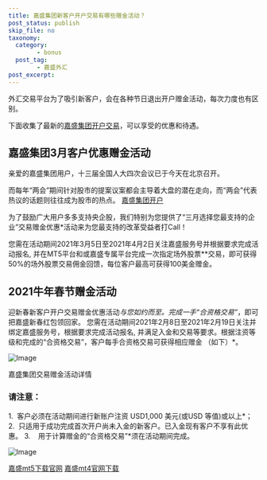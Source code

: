 ```yaml
---
title: 嘉盛集团新客户开户交易有哪些赠金活动？
post_status: publish
skip_file: no
taxonomy:
  category:
        - bonus
  post_tag:
        - 嘉盛外汇
post_excerpt: 
---
```

外汇交易平台为了吸引新客户，会在各种节日退出开户赠金活动，每次力度也有区别。

下面收集了最新的[嘉盛集团开户交易](https://we.laowei8.com/go/forexcomchina)，可以享受的优惠和待遇。



## 嘉盛集团3月客户优惠赠金活动

亲爱的嘉盛集团用户，十三届全国人大四次会议已于今天在北京召开。

而每年“两会”期间针对股市的提案议案都会主导着大盘的潜在走向，而“两会”代表热议的话题则往往成为股市的热点。 [嘉盛集团开户](https://we.laowei8.com/go/forexcomchina)

为了鼓励广大用户多多支持央企股，我们特别为您提供了“三月选择您最支持的企业”交易赠金优惠*活动来为您最支持的改革受益者打Call！

您需在活动期间2021年3月5日至2021年4月2日关注嘉盛服务号并根据要求完成活动报名, 并在MT5平台和或嘉盛专属平台完成一次指定场外股票**交易，即可获得50%的场外股票交易佣金回馈，每位客户最高可获得100美金赠金。

## 2021牛年春节赠金活动

迎新春新客户开户交易赠金优惠活动*与您如约而至。完成一手“合资格交易”*，即可把嘉盛新春红包领回家。 您需在活动期间2021年2月8日至2021年2月19日关注并绑定嘉盛服务号，根据要求完成活动报名, 并满足入金和交易等要求。根据注资等级和完成的“合资格交易”，客户每手合资格交易可获得相应赠金 （如下）*。

![Image](https://cdn.fendou.la/tuoss/gain-bonus.png)

嘉盛集团交易赠金活动详情

### 请注意：

1.  客户必须在活动期间进行新账户注资 USD1,000 美元(或USD 等值)或以上*； 2.  只适用于成功完成首次开户尚未入金的新客户。已入金现有客户不享有此优惠。 3.    用于计算赠金的“合资格交易”*须在活动期间完成。

![Image](https://cdn.fendou.la/tuoss/openAccount.jpg)

[嘉盛mt5下载官网](http://www.ssgg.net/forex-mt5-download.html) [嘉盛mt4官网下载](http://www.ssgg.net/forex-mt4-download.html)